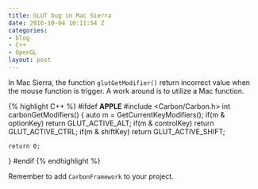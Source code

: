 ```yaml
---
title: GLUT bug in Mac Sierra
date: 2016-10-04 10:11:54 Z
categories:
- blog
- C++
- OpenGL
layout: post
---
```


In Mac Sierra, the function `glutGetModifier()` return incorrect value when the mouse function is trigger. A work around is to utilize a Mac function.

{% highlight C++ %}
#ifdef __APPLE__
#include <Carbon/Carbon.h>
int carbonGetModifiers()
{
    auto m = GetCurrentKeyModifiers();
    if(m & optionKey)
        return GLUT_ACTIVE_ALT;
    if(m & controlKey)
        return GLUT_ACTIVE_CTRL;
    if(m & shiftKey)
        return GLUT_ACTIVE_SHIFT;
    
    return 0;
}
#endif
{% endhighlight %}

Remember to add `CarbonFramework` to your project.
